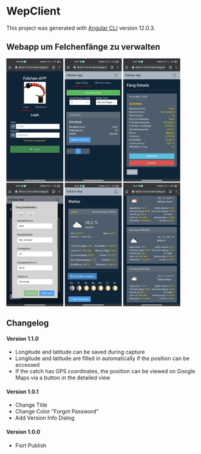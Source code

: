 <h1>WepClient</h1>

This project was generated with [Angular CLI](https://github.com/angular/angular-cli) version 12.0.3.

## Webapp um Felchenfänge zu verwalten
<div>
  <img src="https://github.com/TomasiDeveloping/FelchenWebappClient/blob/master/Screenshots/Screenshot_2021-06-17-15-36-46-668_com.android.chrome.jpg" width="150" height="auto" />
  <img src="https://github.com/TomasiDeveloping/FelchenWebappClient/blob/master/Screenshots/Screenshot_2021-06-17-15-37-02-158_com.android.chrome.jpg" width="150" height="auto"/>
   <img src="https://github.com/TomasiDeveloping/FelchenWebappClient/blob/master/Screenshots/Screenshot_2021-06-17-15-37-06-975_com.android.chrome.jpg" width="150"height="auto"/>
  <img src="https://github.com/TomasiDeveloping/FelchenWebappClient/blob/master/Screenshots/Screenshot_2021-06-17-15-37-18-875_com.android.chrome.jpg" width="150" height="auto"/>
  <img src="https://github.com/TomasiDeveloping/FelchenWebappClient/blob/master/Screenshots/Screenshot_2021-06-17-15-37-33-390_com.android.chrome.jpg" width="150" height="auto"/>
  <img src="https://github.com/TomasiDeveloping/FelchenWebappClient/blob/master/Screenshots/Screenshot_2021-06-17-15-37-40-292_com.android.chrome.jpg" width="150" height="auto"/>
</div>


## Changelog

#### Version 1.1.0

- Longitude and latitude can be saved during capture
- Longitude and latitude are filled in automatically if the position can be accessed
- If the catch has GPS coordinates, the position can be viewed on Google Maps via a button in the detailed view

#### Version 1.0.1

- Change Title
- Change Color "Forgot Password"
- Add Version Info Dialog


#### Version 1.0.0

- Fisrt Publish


